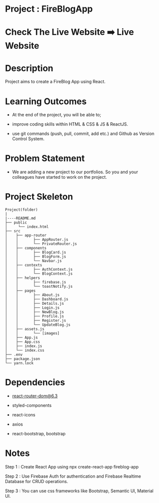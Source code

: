 
# Project : FireBlogApp

# Check The Live Website ➡️ Live Website

# Description

Project aims to create a FireBlog App using React.

# Learning Outcomes

- At the end of the project, you will be able to;

- improve coding skills within HTML & CSS & JS & ReactJS.

- use git commands (push, pull, commit, add etc.) and Github as Version Control System.

# Problem Statement

* We are adding a new project to our portfolios. So you and your colleagues have started to work on the project.

# Project Skeleton

```
Project(folder)
|
|----README.md
├── public
│     └── index.html
├── src
│    ├── app-router
│    │       ├── AppRouter.js
│    │       └── PrivateRouter.js
│    ├── components
│    │       ├── BlogCard.js
│    │       ├── BlogForm.js
│    │       └── Navbar.js
│    ├── contexts
│    │       ├── AuthContext.js
│    │       └── BlogContext.js
│    ├── helpers
│    │       ├── firebase.js
│    │       └── toastNotify.js
│    ├── pages
│    │       ├── About.js
│    │       ├── Dashboard.js
│    │       ├── Details.js
│    │       ├── Login.js
│    │       ├── NewBlog.js
│    │       ├── Profile.js
│    │       ├── Register.js
│    │       └── UpdateBlog.js
│    ├── assets.js
│    │       └── [images]
│    ├── App.js
│    ├── App.css
│    ├── index.js
│    └── index.css
├── .env
├── package.json
└── yarn.lock
```

# Dependencies
- react-router-dom@6.3

- styled-components

- react-icons

- axios

- react-bootstrap, bootstrap


# Notes

Step 1 : Create React App using npx create-react-app fireblog-app

Step 2 : Use Firebase Auth for authentication and Firebase Realtime Database for CRUD operations.

Step 3 : You can use css frameworks like Bootstrap, Semantic UI, Material UI.

